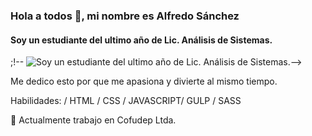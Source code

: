 

<!--
**Alfredo-Sanchez/Alfredo-Sanchez** is a ✨ _special_ ✨ repository because its `README.md` (this file) appears on your GitHub profile.

Here are some ideas to get you started:

- 🔭 I’m currently working on ...
- 🌱 I’m currently learning ...
- 👯 I’m looking to collaborate on ...
- 🤔 I’m looking for help with ...
- 💬 Ask me about ...
- 📫 How to reach me: ...
- 😄 Pronouns: ...
- ⚡ Fun fact: ...
-->
### Hola a todos 👋, mi nombre es Alfredo Sánchez
#### Soy un estudiante del ultimo año de Lic. Análisis de Sistemas.
;!-- ![Soy un estudiante del ultimo año de Lic. Análisis de Sistemas.](https://arturssmirnovs.github.io/github-profile-readme-generator/images/banner.png)-->

Me dedico esto por que me apasiona y divierte al mismo tiempo.

Habilidades:  / HTML / CSS / JAVASCRIPT/ GULP / SASS

🔭 Actualmente trabajo en Cofudep Ltda. 

